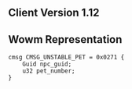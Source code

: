 ## Client Version 1.12

## Wowm Representation
```rust,ignore
cmsg CMSG_UNSTABLE_PET = 0x0271 {
    Guid npc_guid;    
    u32 pet_number;    
}

```
